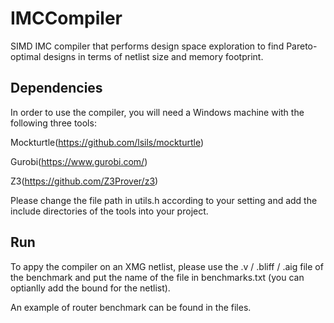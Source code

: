 # IMCCompiler
SIMD IMC compiler that performs design space exploration to find Pareto-optimal designs in terms of netlist size and memory footprint.

## Dependencies
In order to use the compiler, you will need a Windows machine with the following three tools:

Mockturtle(https://github.com/lsils/mockturtle)

Gurobi(https://www.gurobi.com/)

Z3(https://github.com/Z3Prover/z3)

Please change the file path in utils.h according to your setting and add the include directories of the tools into your project.

## Run
To appy the compiler on an XMG netlist, please use the .v / .bliff / .aig file of the benchmark and put the name of the file in benchmarks.txt (you can optianlly add the bound for the netlist).

An example of router benchmark can be found in the files.
